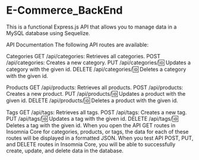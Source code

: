 # E-Commerce_BackEnd

This is a functional Express.js API that allows you to manage data in a MySQL database using Sequelize.

API Documentation
The following API routes are available:

Categories
GET /api/categories: Retrieves all categories.
POST /api/categories: Creates a new category.
PUT /api/categories/:id: Updates a category with the given id.
DELETE /api/categories/:id: Deletes a category with the given id.

Products
GET /api/products: Retrieves all products.
POST /api/products: Creates a new product.
PUT /api/products/:id: Updates a product with the given id.
DELETE /api/products/:id: Deletes a product with the given id.

Tags
GET /api/tags: Retrieves all tags.
POST /api/tags: Creates a new tag.
PUT /api/tags/:id: Updates a tag with the given id.
DELETE /api/tags/:id: Deletes a tag with the given id.
When you open the API GET routes in Insomnia Core for categories, products, or tags, the data for each of these routes will be displayed in a formatted JSON. When you test API POST, PUT, and DELETE routes in Insomnia Core, you will be able to successfully create, update, and delete data in the database.
